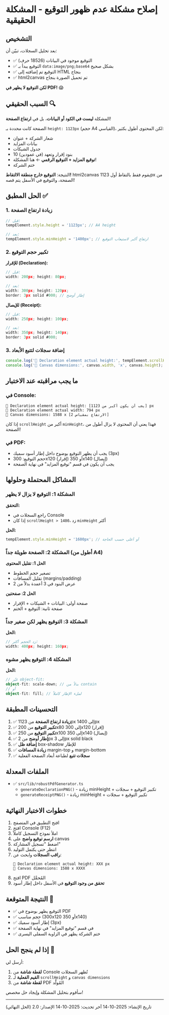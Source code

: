 # إصلاح مشكلة عدم ظهور التوقيع - المشكلة الحقيقية

## التشخيص
بعد تحليل السجلات، تبيّن أن:
- ✅ التوقيع موجود في البيانات (18526 حرف)
- ✅ التوقيع يبدأ بـ `data:image/png;base64` بشكل صحيح
- ✅ التوقيع تم إضافته إلى HTML بنجاح
- ✅ html2canvas تم تحميل الصورة بنجاح

**لكن التوقيع لا يظهر في PDF!** 😱

## السبب الحقيقي 🔍
المشكلة **ليست في الكود أو البيانات**، بل في **ارتفاع الصفحة**!

الصفحة كانت محددة بـ `height: 1123px` (حجم A4 القياسي)، لكن المحتوى أطول بكثير:
- شعار الشركة + عنوان
- بيانات المزايد
- جدول الشيكات
- 10 بنود إقرار وتعهد (في عمودين)
- **توقيع المزايد + التوقيع الرقمي** ← هنا المشكلة!
- ختم الشركة

النتيجة: **التوقيع خارج منطقة الالتقاط!** html2canvas يقوم فقط بالتقاط أول 1123px من الصفحة، والتوقيع في الأسفل يتم قصه!

## الحل المطبق ✅

### 1. زيادة ارتفاع الصفحة
```typescript
// قبل:
tempElement.style.height = '1123px'; // A4 height

// بعد:
tempElement.style.minHeight = '1400px'; // ارتفاع أكبر لاستيعاب التوقيع
```

### 2. تكبير حجم التوقيع
**للإقرار (Declaration):**
```typescript
// قبل:
width: 200px; height: 80px;

// بعد:
width: 300px; height: 120px;
border: 3px solid #000; // إطار أوضح
```

**للإيصال (Receipt):**
```typescript
// قبل:
width: 250px; height: 100px;

// بعد:
width: 350px; height: 140px;
border: 3px solid #000;
```

### 3. إضافة سجلات لتتبع الأبعاد
```typescript
console.log('📏 Declaration element actual height:', tempElement.scrollHeight, 'px');
console.log('📐 Canvas dimensions:', canvas.width, 'x', canvas.height);
```

## ما يجب مراقبته عند الاختبار

### في Console:
```
📏 Declaration element actual height: [يجب أن يكون أكبر من 1123] px
📏 Declaration element actual width: 794 px
📐 Canvas dimensions: 1588 x [الارتفاع بمقياس 2] 
```

إذا كان `scrollHeight` أكبر من `minHeight`، فهذا يعني أن المحتوى لا يزال أطول من الصفحة!

### في PDF:
- يجب أن يظهر التوقيع بوضوح داخل إطار أسود سميك (3px)
- حجم التوقيع: 300x120 (إقرار) أو 350x140 (إيصال)
- يجب أن يكون في قسم "توقيع المزايد" في نهاية الصفحة

## المشاكل المحتملة وحلولها

### المشكلة 1: التوقيع لا يزال لا يظهر
**التحقق:**
- راجع السجلات في Console
- إذا كان `scrollHeight > 1400`، زد `minHeight` أكثر

**الحل:**
```typescript
tempElement.style.minHeight = '1600px'; // أو أعلى حسب الحاجة
```

### المشكلة 2: الصفحة طويلة جداً (أطول من A4)
**الحل 1: تقليل المحتوى**
- تصغير حجم الخطوط
- تقليل المسافات (margins/padding)
- عرض البنود في 3 أعمدة بدلاً من 2

**الحل 2: صفحتين**
- صفحة أولى: البيانات + الشيكات + الإقرار
- صفحة ثانية: التوقيع + الختم

### المشكلة 3: التوقيع يظهر لكن صغير جداً
**الحل:**
```typescript
// زد الحجم أكثر:
width: 400px; height: 160px;
```

### المشكلة 4: التوقيع يظهر مشوه
**الحل:**
```typescript
// غيّر object-fit:
object-fit: scale-down; // بدلاً من contain
// أو
object-fit: fill; // لملء الإطار كاملاً
```

## التحسينات المطبقة

1. ✅ **زيادة ارتفاع الصفحة** من 1123px إلى 1400px
2. ✅ **تكبير التوقيع** من 200x80 إلى 300x120 (إقرار)
3. ✅ **تكبير التوقيع** من 250x100 إلى 350x140 (إيصال)
4. ✅ **إطار أوضح** من 2px إلى 3px solid black
5. ✅ **إضافة ظل** box-shadow للإطار
6. ✅ **زيادة المسافات** margin-top و margin-bottom
7. ✅ **سجلات تتبع** لطباعة أبعاد الصفحة الفعلية

## الملفات المعدلة
- ✅ `src/lib/robustPdfGenerator.ts`
  - `generateDeclarationPNG()` - زيادة minHeight + تكبير التوقيع + سجلات
  - `generateReceiptPNG()` - زيادة minHeight + تكبير التوقيع + سجلات

## خطوات الاختبار النهائية

1. افتح التطبيق في المتصفح
2. افتح Console (F12)
3. املأ نموذج التسجيل كاملاً
4. **ارسم توقيع واضح** على canvas
5. اضغط "تسجيل المشاركة"
6. انتظر حتى يكتمل التوليد
7. **راقب السجلات** وابحث عن:
   ```
   📏 Declaration element actual height: XXX px
   📐 Canvas dimensions: 1588 x XXXX
   ```
8. افتح PDF المُحمَّل
9. **تحقق من وجود التوقيع** في الأسفل داخل إطار أسود

## النتيجة المتوقعة 🎯
- ✅ التوقيع يظهر بوضوح في PDF
- ✅ حجم مناسب (300x120 أو 350x140)
- ✅ إطار أسود سميك (3px)
- ✅ في قسم "توقيع المزايد" في نهاية الصفحة
- ✅ ختم الشركة يظهر في الزاوية السفلى اليسرى

## إذا لم ينجح الحل 🔧
أرسل لي:
1. **لقطة شاشة** من Console تُظهر السجلات
2. **القيم الفعلية** لـ `scrollHeight` و `canvas dimensions`
3. **لقطة شاشة** من PDF المُولَّد

سأقوم بتحليل المشكلة وإيجاد حل مخصص!

---
تاريخ الإنشاء: 2025-10-14
آخر تحديث: 2025-10-14
الإصدار: 2.0 (الحل النهائي)

